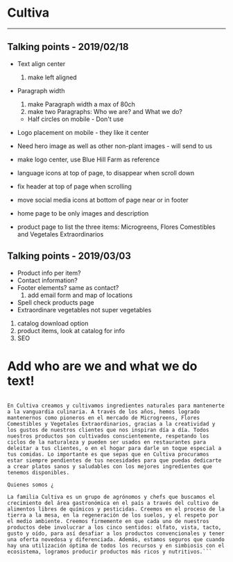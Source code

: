 # Cultiva
----
## Talking points - 2019/02/18
* Text align center
  1. make left aligned
* Paragraph width
  1. make Paragraph width a max of 80ch
  2. make two Paragraphs: Who we are? and What we do?
  * Half circles on mobile - Don't use
* Logo placement on mobile - they like it center
* Need hero image as well as other non-plant images - will send to us

* make logo center, use Blue Hill Farm as reference
* language icons at top of page, to disappear when scroll down
* fix header at top of page when scrolling
* move social media icons at bottom of page near or in footer
* home page to be only images and description
* product page to list the three items: Microgreens, Flores Comestibles and Vegetales Extraordinarios


## Talking points - 2019/03/03
* Product info per item?
* Contact information?
* Footer elements? same as contact?
  1. add email form and map of locations
* Spell check products page
* Extraordinare vegetables not super vegetables

1. catalog download option
1. product items, look at catalog for info
1. SEO


# Add who are we and what we do text!
```Que hacemos ¿

En Cultiva creamos y cultivamos ingredientes naturales para mantenerte a la vanguardia culinaria. A través de los años, hemos logrado mantenernos como pioneros en el mercado de Microgreens, Flores Comestibles y Vegetales Extraordinarios, gracias a la creatividad y los gustos de nuestros clientes que nos inspiran día a día. Todos nuestros productos son cultivados conscientemente, respetando los ciclos de la naturaleza y pueden ser usados en restaurantes para deleitar a tus clientes, o en el hogar para darle un toque especial a tus comidas. Lo importante es que sepas que en Cultiva procuramos estar siempre pendientes de tus necesidades para que puedas dedicarte a crear platos sanos y saludables con los mejores ingredientes que tenemos disponibles.

Quienes somos ¿

La familia Cultiva es un grupo de agrónomos y chefs que buscamos el crecimiento del área gastronómica en el país a través del cultivo de alimentos libres de químicos y pesticidas. Creemos en el proceso de la tierra a la mesa, en la regeneración de los suelos, y el respeto por el medio ambiente. Creemos firmemente en que cada uno de nuestros productos debe involucrar a los cinco sentidos: olfato, vista, tacto, gusto y oído, para así desafiar a los productos convencionales y tener una oferta novedosa y diferenciada. Además, estamos seguros que cuando hay una utilización óptima de todos los recursos y en simbiosis con el ecosistema, logramos producir productos más ricos y nutritivos.```
